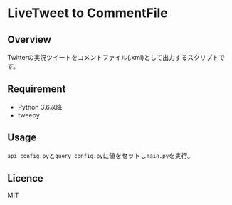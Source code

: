 # LiveTweet to CommentFile

## Overview

Twitterの実況ツイートをコメントファイル(.xml)として出力するスクリプトです。

## Requirement

- Python 3.6以降
- tweepy

## Usage

`api_config.py`と`query_config.py`に値をセットし`main.py`を実行。

## Licence

MIT